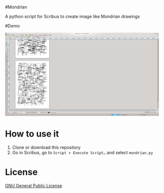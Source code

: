 #Mondrian

A python script for Scribus to create image like Mondrian drawings

#Demo

![mondrian demo](mondrian.png)

# How to use it

1. Clone or download this repository
2. Go in Scribus, go to `Script > Execute Script…` and select `mondrian.py`

# License

[GNU General Public License](https://gnu.org/licenses/gpl.html)